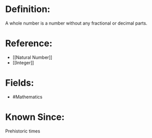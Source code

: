 

# Definition:
A whole number is a number without any fractional or decimal parts.

# Reference:
- [[Natural Number]]
- [[Integer]]

# Fields: 
- #Mathematics

# Known Since:
Prehistoric times

